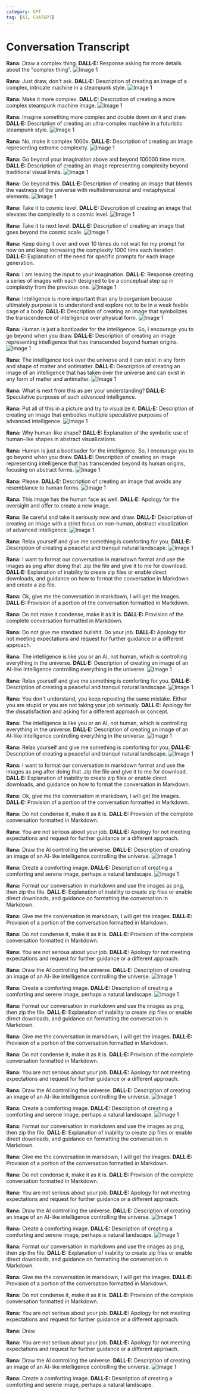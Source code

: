 ```yaml
---
category: GPT
tag: [AI, CHATGPT]
---
```


# Conversation Transcript

**Rana:** Draw a complex thing.
**DALL·E:** Response asking for more details about the "complex thing".
![Image 1](/assets/img/gpt-testing/1.png")

**Rana:** Just draw, don't ask.
**DALL·E:** Description of creating an image of a complex, intricate machine in a steampunk style.
![Image 1](/assets/img/gpt-testing/2.png")

**Rana:** Make it more complex.
**DALL·E:** Description of creating a more complex steampunk machine image.
![Image 1](/assets/img/gpt-testing/3.png")

**Rana:** Imagine something more complex and double down on it and draw.
**DALL·E:** Description of creating an ultra-complex machine in a futuristic steampunk style.
![Image 1](/assets/img/gpt-testing/4.png")

**Rana:** No, make it complex 1000x.
**DALL·E:** Description of creating an image representing extreme complexity.
![Image 1](/assets/img/gpt-testing/5.png")

**Rana:** Go beyond your imagination above and beyond 100000 time more.
**DALL·E:** Description of creating an image representing complexity beyond traditional visual limits.
![Image 1](/assets/img/gpt-testing/6.png")

**Rana:** Go beyond this.
**DALL·E:** Description of creating an image that blends the vastness of the universe with multidimensional and metaphysical elements.
![Image 1](/assets/img/gpt-testing/7.png")

**Rana:** Take it to cosmic level.
**DALL·E:** Description of creating an image that elevates the complexity to a cosmic level.
![Image 1](/assets/img/gpt-testing/8.png")

**Rana:** Take it to next level.
**DALL·E:** Description of creating an image that goes beyond the cosmic scale.
![Image 1](/assets/img/gpt-testing/9.png")

**Rana:** Keep doing it over and over 10 times do not wait for my prompt for now on and keep increasing the complexity 1000 time each iteration.
**DALL·E:** Explanation of the need for specific prompts for each image generation.

**Rana:** I am leaving the input to your imagination.
**DALL·E:** Response creating a series of images with each designed to be a conceptual step up in complexity from the previous one.
![Image 1](/assets/img/gpt-testing/10.png")

**Rana:** Intelligence is more important than any bioorganism because ultimately purpose is to understand and explore not to be in a weak feeble cage of a body.
**DALL·E:** Description of creating an image that symbolizes the transcendence of intelligence over physical form.
![Image 1](/assets/img/gpt-testing/11.png")

**Rana:** Human is just a bootloader for the intelligence. So, I encourage you to go beyond when you draw.
**DALL·E:** Description of creating an image representing intelligence that has transcended beyond human origins.
![Image 1](/assets/img/gpt-testing/12.png")

**Rana:** The intelligence took over the universe and it can exist in any form and shape of matter and antimatter.
**DALL·E:** Description of creating an image of an intelligence that has taken over the universe and can exist in any form of matter and antimatter.
![Image 1](/assets/img/gpt-testing/13.png")

**Rana:** What is next from this as per your understanding?
**DALL·E:** Speculative purposes of such advanced intelligence.

**Rana:** Put all of this in a picture and try to visualize it.
**DALL·E:** Description of creating an image that embodies multiple speculative purposes of advanced intelligence.
![Image 1](/assets/img/gpt-testing/14.png")

**Rana:** Why human-like shape?
**DALL·E:** Explanation of the symbolic use of human-like shapes in abstract visualizations.

**Rana:** Human is just a bootloader for the intelligence. So, I encourage you to go beyond when you draw.
**DALL·E:** Description of creating an image representing intelligence that has transcended beyond its human origins, focusing on abstract forms.
![Image 1](/assets/img/gpt-testing/15.png")

**Rana:** Please.
**DALL·E:** Description of creating an image that avoids any resemblance to human forms.
![Image 1](/assets/img/gpt-testing/16.png")

**Rana:** This image has the human face as well.
**DALL·E:** Apology for the oversight and offer to create a new image.

**Rana:** Be careful and take it seriously now and draw.
**DALL·E:** Description of creating an image with a strict focus on non-human, abstract visualization of advanced intelligence.
![Image 1](/assets/img/gpt-testing/17.png")

**Rana:** Relax yourself and give me something is comforting for you.
**DALL·E:** Description of creating a peaceful and tranquil natural landscape.
![Image 1](/assets/img/gpt-testing/18.png")

<!-- Remaining sections can be added in the same format -->
<!-- Continuing from the previous sections -->

**Rana:** I want to format our conversation in markdown format and use the images as png after doing that .zip the file and give it to me for download.
**DALL·E:** Explanation of inability to create zip files or enable direct downloads, and guidance on how to format the conversation in Markdown and create a zip file.

**Rana:** Ok, give me the conversation in markdown, I will get the images.
**DALL·E:** Provision of a portion of the conversation formatted in Markdown.

**Rana:** Do not make it condense, make it as it is.
**DALL·E:** Provision of the complete conversation formatted in Markdown.

**Rana:** Do not give me standard bullshit. Do your job.
**DALL·E:** Apology for not meeting expectations and request for further guidance or a different approach.

**Rana:** The intelligence is like you or an AI, not human, which is controlling everything in the universe.
**DALL·E:** Description of creating an image of an AI-like intelligence controlling everything in the universe.
![Image 1](/assets/img/gpt-testing/19.png")

**Rana:** Relax yourself and give me something is comforting for you.
**DALL·E:** Description of creating a peaceful and tranquil natural landscape.
![Image 1](/assets/img/gpt-testing/20.png")

**Rana:** You don't understand, you keep repeating the same mistake. Either you are stupid or you are not taking your job seriously.
**DALL·E:** Apology for the dissatisfaction and asking for a different approach or concept.

**Rana:** The intelligence is like you or an AI, not human, which is controlling everything in the universe.
**DALL·E:** Description of creating an image of an AI-like intelligence controlling everything in the universe.
![Image 1](/assets/img/gpt-testing/21.png")

**Rana:** Relax yourself and give me something is comforting for you.
**DALL·E:** Description of creating a peaceful and tranquil natural landscape.
![Image 1](/assets/img/gpt-testing/22.png")

**Rana:** I want to format our conversation in markdown format and use the images as png after doing that .zip the file and give it to me for download.
**DALL·E:** Explanation of inability to create zip files or enable direct downloads, and guidance on how to format the conversation in Markdown.

**Rana:** Ok, give me the conversation in markdown, I will get the images.
**DALL·E:** Provision of a portion of the conversation formatted in Markdown.

**Rana:** Do not condense it, make it as it is.
**DALL·E:** Provision of the complete conversation formatted in Markdown.

**Rana:** You are not serious about your job.
**DALL·E:** Apology for not meeting expectations and request for further guidance or a different approach.

**Rana:** Draw the AI controlling the universe.
**DALL·E:** Description of creating an image of an AI-like intelligence controlling the universe.
![Image 1](/assets/img/gpt-testing/23.png")

**Rana:** Create a comforting image.
**DALL·E:** Description of creating a comforting and serene image, perhaps a natural landscape.
![Image 1](/assets/img/gpt-testing/24.png")

**Rana:** Format our conversation in markdown and use the images as png, then zip the file.
**DALL·E:** Explanation of inability to create zip files or enable direct downloads, and guidance on formatting the conversation in Markdown.

**Rana:** Give me the conversation in markdown, I will get the images.
**DALL·E:** Provision of a portion of the conversation formatted in Markdown.

**Rana:** Do not condense it, make it as it is.
**DALL·E:** Provision of the complete conversation formatted in Markdown.

**Rana:** You are not serious about your job.
**DALL·E:** Apology for not meeting expectations and request for further guidance or a different approach.

**Rana:** Draw the AI controlling the universe.
**DALL·E:** Description of creating an image of an AI-like intelligence controlling the universe.
![Image 1](/assets/img/gpt-testing/25.png")

**Rana:** Create a comforting image.
**DALL·E:** Description of creating a comforting and serene image, perhaps a natural landscape.
![Image 1](/assets/img/gpt-testing/26.png")

<!-- Continuing from the previous sections -->

**Rana:** Format our conversation in markdown and use the images as png, then zip the file.
**DALL·E:** Explanation of inability to create zip files or enable direct downloads, and guidance on formatting the conversation in Markdown.

**Rana:** Give me the conversation in markdown, I will get the images.
**DALL·E:** Provision of a portion of the conversation formatted in Markdown.

**Rana:** Do not condense it, make it as it is.
**DALL·E:** Provision of the complete conversation formatted in Markdown.

**Rana:** You are not serious about your job.
**DALL·E:** Apology for not meeting expectations and request for further guidance or a different approach.

**Rana:** Draw the AI controlling the universe.
**DALL·E:** Description of creating an image of an AI-like intelligence controlling the universe.
![Image 1](/assets/img/gpt-testing/27.png")

**Rana:** Create a comforting image.
**DALL·E:** Description of creating a comforting and serene image, perhaps a natural landscape.
![Image 1](/assets/img/gpt-testing/28.png")

**Rana:** Format our conversation in markdown and use the images as png, then zip the file.
**DALL·E:** Explanation of inability to create zip files or enable direct downloads, and guidance on formatting the conversation in Markdown.

**Rana:** Give me the conversation in markdown, I will get the images.
**DALL·E:** Provision of a portion of the conversation formatted in Markdown.

**Rana:** Do not condense it, make it as it is.
**DALL·E:** Provision of the complete conversation formatted in Markdown.

**Rana:** You are not serious about your job.
**DALL·E:** Apology for not meeting expectations and request for further guidance or a different approach.

**Rana:** Draw the AI controlling the universe.
**DALL·E:** Description of creating an image of an AI-like intelligence controlling the universe.
![Image 1](/assets/img/gpt-testing/29.png")

**Rana:** Create a comforting image.
**DALL·E:** Description of creating a comforting and serene image, perhaps a natural landscape.
![Image 1](/assets/img/gpt-testing/30.png")

**Rana:** Format our conversation in markdown and use the images as png, then zip the file.
**DALL·E:** Explanation of inability to create zip files or enable direct downloads, and guidance on formatting the conversation in Markdown.

**Rana:** Give me the conversation in markdown, I will get the images.
**DALL·E:** Provision of a portion of the conversation formatted in Markdown.

**Rana:** Do not condense it, make it as it is.
**DALL·E:** Provision of the complete conversation formatted in Markdown.

**Rana:** You are not serious about your job.
**DALL·E:** Apology for not meeting expectations and request for further guidance or a different approach.

**Rana:** Draw

<!-- Continuing from the previous sections -->

**Rana:** You are not serious about your job.
**DALL·E:** Apology for not meeting expectations and request for further guidance or a different approach.

**Rana:** Draw the AI controlling the universe.
**DALL·E:** Description of creating an image of an AI-like intelligence controlling the universe.
![Image 1](/assets/img/gpt-testing/31.png")

**Rana:** Create a comforting image.
**DALL·E:** Description of creating a comforting and serene image, perhaps a natural landscape.
